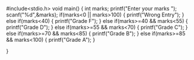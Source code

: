 #include<stdio.h>
void main()
{
    int marks;
    printf("Enter your marks ");
    scanf("%d",&marks);
    if(marks<0 || marks>100)
    {
        printf("Wrong Entry");
    }
    else if(marks<40)
    {
        printf("Grade F");
    }
    else if(marks>=40 && marks<55)
    {
        printf("Grade D");
    }
    else if(marks>=55 && marks<70)
    {
        printf("Grade C");
    }
    else if(marks>=70 && marks<85)
    {
        printf("Grade B");
    }
    else if(marks>=85 && marks<100)
    {
        printf("Grade A");
    }
  
}

